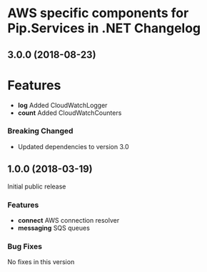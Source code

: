 # AWS specific components for Pip.Services in .NET Changelog

## <a name="3.0.0"></a> 3.0.0 (2018-08-23)

# Features
* **log** Added CloudWatchLogger
* **count** Added CloudWatchCounters

### Breaking Changed
* Updated dependencies to version 3.0

## <a name="1.0.0"></a> 1.0.0 (2018-03-19)

Initial public release

### Features
* **connect** AWS connection resolver
* **messaging** SQS queues

### Bug Fixes
No fixes in this version

